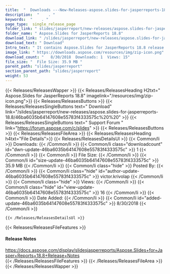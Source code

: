 ```yaml
---
title:  "  Downloads ---New-Releases-aspose.slides-for-jasperreports-18.8 . " 
description:  "    . " 
keywords:  "    . " 
page_type:  single_release_page
folder_link: " slides/jasperreport/new-releases/aspose.slides-for-jasperreports-18.8/"
folder_name: " Aspose.Slides for JasperReports 18.8"
download_link: " /slides/jasperreport/new-releases/aspose.slides-for-jasperreports-18.8/46ba6035b64147608e55783f4333575c"
download_text: " Download"
Intro_text: " It contains Aspose.Slides for JasperReports 18.8 release."
image_link: " https://downloads.aspose.com/resources/img/zip-icon.png"
download_count: "   8/30/2018  Downloads: 1  Views: 15"
file_size: "  File Size: 35.9 MB "
parent_path: "slides/jasperreport"
section_parent_path: "slides/jasperreport"
weight: 53 
---
```


{{< Releases/ReleasesWapper >}}
  {{< Releases/ReleasesHeading H2txt=" Aspose.Slides for JasperReports 18.8" imagelink="/resources/img/zip-icon.png">}}
  {{< Releases/ReleasesButtons >}}
    {{< Releases/ReleasesSingleButtons text=" Download" link="/slides/jasperreport/new-releases/aspose.slides-for-jasperreports-18.8/46ba6035b64147608e55783f4333575c%20%20" >}}
    {{< Releases/ReleasesSingleButtons text=" Support Forum " link="https://forum.aspose.com/c/slides" >}}
  {{< Releases/ReleasesButtons >}}
  {{< Releases/ReleasesFileArea >}}
    {{< Releases/ReleasesHeading h4txt="File Details">}}
    {{< Releases/ReleasesDetailsUl >}}
            {{< Common/li  >}} Downloads: {{< /Common/li >}} 
      {{< Common/li class="downloadcount" id="dwn-update-46ba6035b64147608e55783f4333575c" >}} 1 {{< /Common/li >}} 
      {{< Common/li  >}} File Size: {{< /Common/li >}} 
      {{< Common/li id="size-update-46ba6035b64147608e55783f4333575c" >}} 35.9 MB {{< /Common/li >}} 
      {{< Common/li  class="hide" >}} Posted By: {{< /Common/li >}} 
      {{< Common/li class="hide" id="author-update-46ba6035b64147608e55783f4333575c" >}} victor.krivolap {{< /Common/li >}} 
      {{< Common/li class="hide"  >}} Views: {{< /Common/li >}} 
      {{< Common/li class="hide" id="view-update-46ba6035b64147608e55783f4333575c" >}} 16 {{< /Common/li >}} 
      {{< Common/li  >}} Date Added: {{< /Common/li >}} 
      {{< Common/li id="added-update-46ba6035b64147608e55783f4333575c" >}} 8/30/2018 {{< /Common/li >}} 

    {{< /Releases/ReleasesDetailsUl >}}

  {{< Releases/ReleasesFileFeatures >}}
      <h4>Release Notes</h4><div><a href="https://docs.aspose.com/display/slidesjasperreports/Aspose.Slides+for+Jasper+Reports+18.8+Release+Notes">https://docs.aspose.com/display/slidesjasperreports/Aspose.Slides+for+Jasper+Reports+18.8+Release+Notes</a></div>
  {{< /Releases/ReleasesFileFeatures >}}
 {{< /Releases/ReleasesFileArea >}}
{{< /Releases/ReleasesWapper >}}


